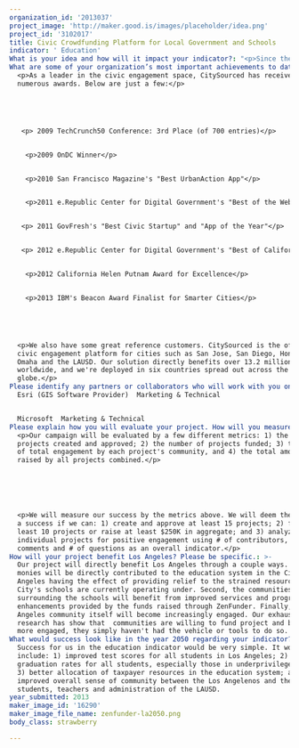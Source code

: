 ```yaml
---
organization_id: '2013037'
project_image: 'http://maker.good.is/images/placeholder/idea.png'
project_id: '3102017'
title: Civic Crowdfunding Platform for Local Government and Schools
indicator: ' Education'
What is your idea and how will it impact your indicator?: "<p>Since the financial crash of 2008 and the following recession of 2009, the budgets of our local schools have been tremendously impacted. Public administrators and teachers have lost their jobs, existing services have been cut and new projects have been abandoned. The needs of our educational institutions to provide services, however, still remain. Communities and parents are looking for new ways to fund projects that are important to them, and they are willing to open their pocket books to help out.</p>\n\n\n\n\n\n<p>In the last year Kickstarter, Indiegogo, and others have pioneered raising money through crowdfunding. Through crowdfunding, prospective buyers can donate to various projects and products they find interesting, be it an inventors new hitech watch or a filmmaker’s new movie. This method of raising money has seen incredible success in the consumer product and entertainment space, but has even more potential at raising money for educational projects. Looking at the current services  available, none are suited for civic engagement. Most crowdfunding tools in the marketplace lack the oversight and transparency necessary for educational projects.</p>\n\n\n\n\n\n<p>CitySourced has created ZenFunder, a complete civic crowdfunding platform that combines the best of existing crowdfunding applications while at the same time offering new tools that better match the needs of local government, schools and community groups. When a parent, teacher, or administrator creates a project, the school can set requirements that must be met for initial review. Requirements can be anything the school needs to move the project forward while ensuring guidelines are followed. An example of these would be documentation, a minimum threshold of funds raised, or even a review by the district board. Once the requirements are met the school will review the project. If the project turns out to be unfeasible and the school rejects the project, the initial funds are returned. But, if the project is approved, then the community can continue to raise funds secure in knowing that once the goals are met, the project will be implemented and completed. </p>\n\n\n\n\n\n<p>This approval workflow is what truly differentiates our crowdfunding application from every other one on the market today. From the start of when a project is submitted to the very end of its completion, all activity is tracked and recorded for public record. The community can ask questions about the project (to which either the author or the school can answer), they can comment on the project before and after funding, and the school can post updates on progress such as photos or videos of the project’s implementation. Everything is on record. Information such as which administrator or board member approved the project, key dates such as board votes, and even reasons a project does not get approved are all public knowledge for full transparency and accountability. </p>\n\n\n\n\n\n<p>CitySourced has designed, developed and built out version one of the application and is already piloting a similar program in San Jose. We would like to expand the pilot program to include the Los Angeles Unified School District. We are also looking for ways to extend the application to enhance the community engagement capabilities and make an impact locally. To create a successful pilot program, CitySourced needs to accomplish three goals:</p>\n\n\n\n\n\n<p>1.\tThrough community and school input, identify 20 projects in the LAUSD suitable for crowdfunding</p>\n\n\n<p>2.\tWork directly with the community, district and the schools to get the approvals needed for the projects</p>\n\n\n<p>3.\tEngage the community in raising funds for the various projects</p>\n\n\n\n\n\n<p>Once the pilot program is completed, CitySourced will compile a case study documenting the best practices of educational crowdfunding for the entire process. This case study will include everything from strategies and outcomes for identifying projects, school and community collaboration and even ways to optimize the fundraising process. Deploying a successful pilot and documenting the process will allow this incredible and much needed technology to be successful around the nation. With the help of the Good and the Goldhirsh Foundation, we can make this a reality for everyone. We all want to help and pitch in, we just need the tools to do it.</p>"
What are some of your organization’s most important achievements to date?: >-
  <p>As a leader in the civic engagement space, CitySourced has received
  numerous awards. Below are just a few:</p>





   <p> 2009 TechCrunch50 Conference: 3rd Place (of 700 entries)</p>


    <p>2009 OnDC Winner</p>


    <p>2010 San Francisco Magazine's "Best UrbanAction App"</p>


    <p>2011 e.Republic Center for Digital Government's "Best of the Web"</p> 


   <p> 2011 GovFresh's "Best Civic Startup" and "App of the Year"</p>


   <p> 2012 e.Republic Center for Digital Government's "Best of California award for Best Application Serving the Public"</p>


    <p>2012 California Helen Putnam Award for Excellence</p>


    <p>2013 IBM's Beacon Award Finalist for Smarter Cities</p>





  <p>We also have some great reference customers. CitySourced is the official
  civic engagement platform for cities such as San Jose, San Diego, Honolulu,
  Omaha and the LAUSD. Our solution directly benefits over 13.2 million citizens
  worldwide, and we're deployed in six countries spread out across the
  globe.</p>
Please identify any partners or collaborators who will work with you on this project.: |-
  Esri (GIS Software Provider)  Marketing & Technical


  Microsoft  Marketing & Technical
Please explain how you will evaluate your project. How will you measure success?: >-
  <p>Our campaign will be evaluated by a few different metrics: 1) the number of
  projects created and approved; 2) the number of projects funded; 3) the amount
  of total engagement by each project's community, and 4) the total amount
  raised by all projects combined.</p>






  <p>We will measure our success by the metrics above. We will deem the campaign
  a success if we can: 1) create and approve at least 15 projects; 2) fund at
  least 10 projects or raise at least $250K in aggregate; and 3) analyze the
  individual projects for positive engagement using # of contributors, # of
  comments and # of questions as an overall indicator.</p>
How will your project benefit Los Angeles? Please be specific.: >-
  Our project will directly benefit Los Angeles through a couple ways. First,
  monies will be directly contributed to the education system in the City of Los
  Angeles having the effect of providing relief to the strained resources the
  City's schools are currently operating under. Second, the communities
  surrounding the schools will benefit from improved services and program
  enhancements provided by the funds raised through ZenFunder. Finally, the Los
  Angeles community itself will become increasingly engaged. Our exhaustive
  research has show that  communities are willing to fund project and become
  more engaged, they simply haven't had the vehicle or tools to do so.
What would success look like in the year 2050 regarding your indicator?: >-
  Success for us in the education indicator would be very simple. It would
  include: 1) improved test scores for all students in Los Angeles; 2) improved
  graduation rates for all students, especially those in underprivileged areas;
  3) better allocation of taxpayer resources in the education system; and 4) an
  improved overall sense of community between the Los Angelenos and the
  students, teachers and administration of the LAUSD.
year_submitted: 2013
maker_image_id: '16290'
maker_image_file_name: zenfunder-la2050.png
body_class: strawberry

---
```

